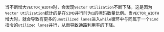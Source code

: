当不断增大`VECTOR_WIDTH`时，会发现`Vector Utilization`不断下降，这是因为`Vector Utilization`统计的是在`SIMD`并行时为`1`的掩码数量比例。当`VECTOR_WIDTH`增大时，就会导致有更多的`unutilized lanes`进入`while`循环中与同属于一个`simd`指令的`utilized lanes`并行，从而导致通路利用率的下降。